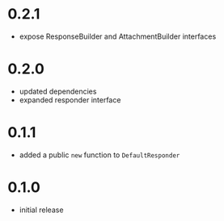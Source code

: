 # 0.2.1

* expose ResponseBuilder and AttachmentBuilder interfaces

# 0.2.0

* updated dependencies
* expanded responder interface

# 0.1.1

* added a public `new` function to `DefaultResponder`

# 0.1.0

* initial release
